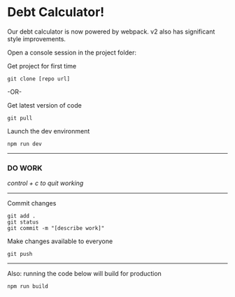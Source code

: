 # Debt Calculator!

Our debt calculator is now powered by webpack. v2 also has significant style improvements.

Open a console session in the project folder:

Get project for first time
```
git clone [repo url]
```
-OR-

Get latest version of code
```
git pull
```
Launch the dev environment
```
npm run dev
```
---
### DO WORK

*control + c to quit working*

---

Commit changes
```
git add .
git status
git commit -m "[describe work]"
```
Make changes available to everyone
```
git push
```
---
Also: running the code below will build for production
```
npm run build
```